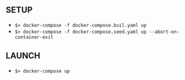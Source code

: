 ## SETUP
- `$> docker-compose -f docker-compose.buil.yaml up`
- `$> docker-compose -f docker-compose.seed.yaml up --abort-on-container-exit`

## LAUNCH
- `$> docker-compose up`
